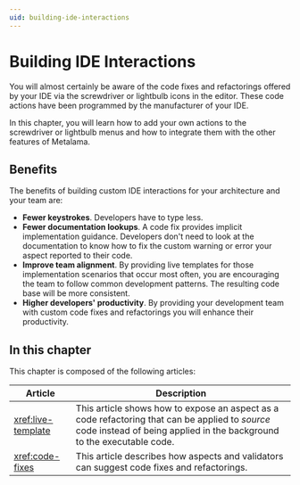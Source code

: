 ```yaml
---
uid: building-ide-interactions
---
```


# Building IDE Interactions

You will almost certainly be aware of the code fixes and refactorings offered by your IDE via the screwdriver or lightbulb icons in the editor. These code actions have been programmed by the manufacturer of your IDE.

In this chapter, you will learn how to add your own actions to the screwdriver or lightbulb menus and how to integrate them with the other features of Metalama.

## Benefits

The benefits of building custom IDE interactions for your architecture and your team are:

* **Fewer keystrokes**. Developers have to type less.
* **Fewer documentation lookups**. A code fix provides implicit implementation guidance. Developers don't need to look at the documentation to know how to fix the custom warning or error your aspect reported to their code.
* **Improve team alignment**. By providing live templates for those implementation scenarios that occur most often, you are encouraging the team to follow common development patterns. The resulting code base will be more consistent.
* **Higher developers' productivity**. By providing your development team with custom code fixes and refactorings you will enhance their productivity.

## In this chapter

This chapter is composed of the following articles:

| Article | Description |
|---------|-------------|
| <xref:live-template> | This article shows how to expose an aspect as a code refactoring that can be applied to _source_ code instead of being applied in the background to the executable code.
| <xref:code-fixes> | This article describes how aspects and validators can suggest code fixes and refactorings. |

